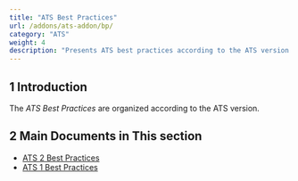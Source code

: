 ```yaml
---
title: "ATS Best Practices"
url: /addons/ats-addon/bp/
category: "ATS"
weight: 4
description: "Presents ATS best practices according to the ATS version."
---
```


## 1 Introduction

The *ATS Best Practices* are organized according to the ATS version.

## 2 Main Documents in This section

* [ATS 2 Best Practices](/addons/ats-addon/bp-two/)
* [ATS 1 Best Practices](/addons/ats-addon/bp-one/)
